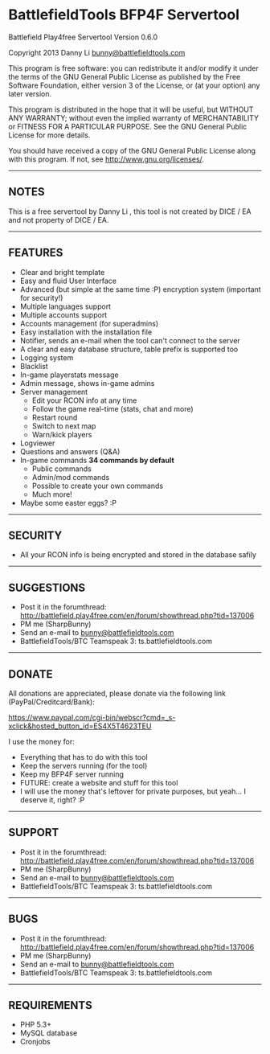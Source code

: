 BattlefieldTools BFP4F Servertool
================

Battlefield Play4free Servertool
Version 0.6.0

Copyright 2013 Danny Li <SharpBunny> <bunny@battlefieldtools.com>

This program is free software: you can redistribute it and/or modify
it under the terms of the GNU General Public License as published by
the Free Software Foundation, either version 3 of the License, or
(at your option) any later version.

This program is distributed in the hope that it will be useful,
but WITHOUT ANY WARRANTY; without even the implied warranty of
MERCHANTABILITY or FITNESS FOR A PARTICULAR PURPOSE.  See the
GNU General Public License for more details.

You should have received a copy of the GNU General Public License
along with this program.  If not, see <http://www.gnu.org/licenses/>. 

- - - - 

NOTES
--------
This is a free servertool by Danny Li <SharpBunny>, this tool is not created by DICE / EA and not property of DICE / EA.

- - - - 

FEATURES
--------
* Clear and bright template
* Easy and fluid User Interface
* Advanced (but simple at the same time :P) encryption system (important for security!)
* Multiple languages support
* Multiple accounts support
* Accounts management (for superadmins)
* Easy installation with the installation file
* Notifier, sends an e-mail when the tool can't connect to the server
* A clear and easy database structure, table prefix is supported too
* Logging system
* Blacklist
* In-game playerstats message
* Admin message, shows in-game admins
* Server management
	* Edit your RCON info at any time
	* Follow the game real-time (stats, chat and more)
	* Restart round
	* Switch to next map
	* Warn/kick players
* Logviewer
* Questions and answers (Q&A)
* In-game commands **34 commands by default**
	* Public commands
	* Admin/mod commands
	* Possible to create your own commands
	* Much more!
* Maybe some easter eggs? :P

- - - - 

SECURITY
--------
* All your RCON info is being encrypted and stored in the database safily

- - - - 

SUGGESTIONS
--------
* Post it in the forumthread: http://battlefield.play4free.com/en/forum/showthread.php?tid=137006
* PM me (SharpBunny)
* Send an e-mail to bunny@battlefieldtools.com
* BattlefieldTools/BTC Teamspeak 3: ts.battlefieldtools.com

- - - - 

DONATE
--------
All donations are appreciated, please donate via the following link (PayPal/Creditcard/Bank):

https://www.paypal.com/cgi-bin/webscr?cmd=_s-xclick&hosted_button_id=ES4X5T4623TEU

I use the money for:
* Everything that has to do with this tool
* Keep the servers running (for the tool)
* Keep my BFP4F server running
* FUTURE: create a website and stuff for this tool
* I will use the money that's leftover for private purposes, but yeah... I deserve it, right? :P

- - - - 

SUPPORT
--------
* Post it in the forumthread: http://battlefield.play4free.com/en/forum/showthread.php?tid=137006
* PM me (SharpBunny)
* Send an e-mail to bunny@battlefieldtools.com
* BattlefieldTools/BTC Teamspeak 3: ts.battlefieldtools.com

- - - - 

BUGS
--------
* Post it in the forumthread: http://battlefield.play4free.com/en/forum/showthread.php?tid=137006
* PM me (SharpBunny)
* Send an e-mail to bunny@battlefieldtools.com
* BattlefieldTools/BTC Teamspeak 3: ts.battlefieldtools.com

- - - - 

REQUIREMENTS
--------
* PHP 5.3+
* MySQL database
* Cronjobs